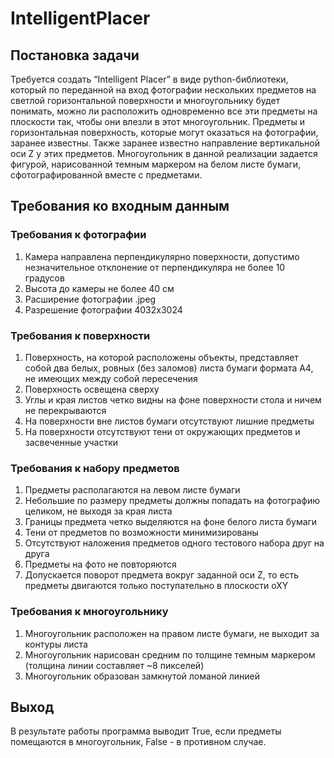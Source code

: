 # IntelligentPlacer

## Постановка задачи

Требуется создать “Intelligent Placer” в виде python-библиотеки, который по переданной на вход фотографии нескольких предметов на светлой горизонтальной поверхности и многоугольнику будет понимать, можно ли расположить одновременно все эти предметы на плоскости так, чтобы они влезли в этот многоугольник. Предметы и горизонтальная поверхность, которые могут оказаться на фотографии, заранее известны. Также заранее известно направление вертикальной оси Z у этих предметов. Многоугольник в данной реализации задается фигурой, нарисованной темным маркером на белом листе бумаги, сфотографированной вместе с предметами.

## Требования ко входным данным
### Требования к фотографии
  1. Камера направлена перпендикулярно поверхности, допустимо незначительное отклонение от перпендикуляра не более 10 градусов
  2. Высота до камеры не более 40 см
  3. Расширение фотографии .jpeg
  4. Разрешение фотографии 4032х3024
### Требования к поверхности
  1. Поверхность, на которой расположены объекты, представляет собой два белых, ровных (без заломов) листа бумаги формата А4, не имеющих между собой пересечения
  2. Поверхность освещена сверху
  3. Углы и края листов четко видны на фоне поверхности стола и ничем не перекрываются
  4. На поверхности вне листов бумаги отсутствуют лишние предметы
  5. На поверхности отсутствуют тени от окружающих предметов и засвеченные участки
### Требования к набору предметов
  1. Предметы располагаются на левом листе бумаги
  2. Небольшие по размеру предметы должны попадать на фотографию целиком, не выходя за края листа
  3. Границы предмета четко выделяются на фоне белого листа бумаги
  4. Тени от предметов по возможности минимизированы
  5. Отсутствуют наложения предметов одного тестового набора друг на друга
  6. Предметы на фото не повторяются
  7. Допускается поворот предмета вокруг заданной оси Z, то есть предметы двигаются только поступательно в плоскости oXY
### Требования к многоугольнику
  1. Многоугольник расположен на правом листе бумаги, не выходит за контуры листа
  2. Многоугольник нарисован средним по толщине темным маркером (толщина линии составляет ~8 пикселей)
  3. Многоугольник образован замкнутой ломаной линией
  
## Выход
В результате работы программа выводит True, если предметы помещаются в многоугольник, False - в противном случае.
